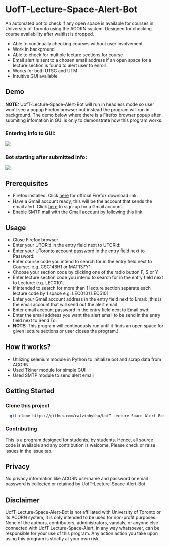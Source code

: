 # UofT-Lecture-Space-Alert-Bot

An automated bot to check if any open space is available for courses in University of Toronto using the ACORN system. Designed for checking course availability after waitlist is dropped.

- Able to continually checking courses without user involvement
- Work in background
- Able to check for multiple lecture sections for course
- Email alert is sent to a chosen email address if an open space for a lecture section is found to alert user to enroll
- Works for both UTSG and UTM
- Intuitive GUI available

## Demo 
<b>NOTE:</b> UofT-Lecture-Space-Alert-Bot will run in headless mode so user won't see a popup Firefox browser but instead the program will run in background. The demo below where there is a Firefox browser popup after submiting infomation in GUI is only to demonstrate how this program works.

### Entering info to GUI:
<img src="./misc/demo1.gif"/>

### Bot starting after submitted info:
<img src="./misc/demo2.gif">

## Prerequisites
- Firefox installed. Click [here](https://www.mozilla.org/en-US/firefox/new/) for official Firefox download link.
- Have a Gmail account ready, this will be the account that sends the email alert. Click [here](https://accounts.google.com/signup?hl=en) to sign-up for a Gmail account.
- Enable SMTP mail with the Gmail account by following this [link](https://www.youtube.com/watch?v=D-NYmDWiFjU).

## Usage
- Close Firefox browser
- Enter your UTORid in the entry field next to UTORid:
- Enter your UToronto account password in the entry field next to Password:
- Enter course code you intend to search for in the entry field next to Course:. e.g. CSC148H1 or MAT137Y1
- Choose your section code by clicking one of the radio button F, S or Y
- Enter lecture section code you intend to search for in the entry field next to Lecture: e.g. LEC0101.
- If intended to search for more than 1 lecture section separate each lecture code by 1 space e.g. LEC0101 LEC5101
- Enter your Gmail account address in the entry field next to Email: ,this is the email account that will send out the alert email
- Enter email account password in the entry field next to Email pwd: 
- Enter the email address you want the alert email to be send in the entry field next to Send To:
- <b>NOTE:</b> This program will continuously run until it finds an open space for given lecture sections or user closes the program.)

## How it works?
- Utilizing selenium module in Python to initialize bot and scrap data from ACORN
- Used Tkiner module for simple GUI
- Used SMTP module to send alert email

## Getting Started

### Clone this project

```bash
  git clone https://github.com/calvinhychu/UofT-Lecture-Space-Alert-Bot/
```
### Contributing
This is a program designed for students, by students. Hence, all source code is available and any contribution is welcome. Please check or raise issues in the issue tab.

## Privacy
No privacy information like ACORN username and password or email password is collected or retained by UofT-Lecture-Space-Alert-Bot

## Disclaimer
UofT-Lecture-Space-Alert-Bot is not affiliated with University of Toronto or its ACORN system, it is only intended to be used for non-profit purposes.
None of the authors, contributors, administrators, vandals, or anyone else connected with UofT-Lecture-Space-Alert, in any way whatsoever, can be responsible for your use of this program. Any action action you take upon using this program is strictly at your own risk.